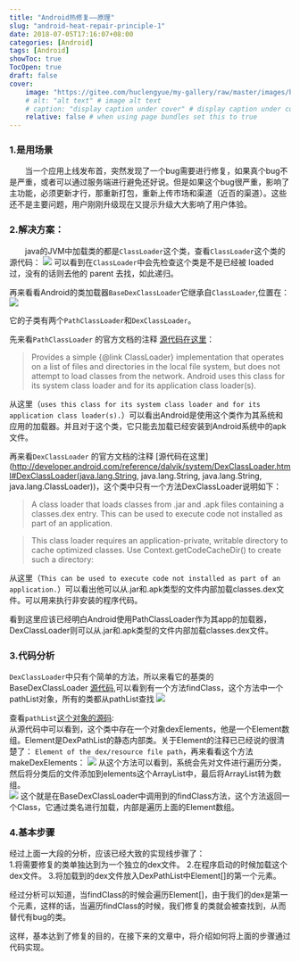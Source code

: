 ```yaml
---
title: "Android热修复——原理"
slug: "android-heat-repair-principle-1"
date: 2018-07-05T17:16:07+08:00
categories: [Android]
tags: [Android]
showToc: true
TocOpen: true
draft: false
cover: 
    image: "https://gitee.com/huclengyue/my-gallery/raw/master/images/blog/16467268210240a01f6a2c2c5b237a032db35b7084.png"
    # alt: "alt text" # image alt text
    # caption: "display caption under cover" # display caption under cover
    relative: false # when using page bundles set this to true
---
```

                
### 1.是用场景    

&emsp;&emsp;当一个应用上线发布首，突然发现了一个bug需要进行修复，如果真个bug不是严重，或者可以通过服务端进行避免还好说。但是如果这个bug很严重，影响了主功能，必须更新才行，那重新打包，重新上传市场和渠道（近百的渠道）。这些还不是主要问题，用户刚刚升级现在又提示升级大大影响了用户体验。


<!--more-->


### 2.解决方案：

&emsp;&emsp;java的JVM中加载类的都是`ClassLoader`这个类，查看`ClassLoader`这个类的源代码：
![](https://gitee.com/huclengyue/my-gallery/raw/master/images/blog/16467268210240a01f6a2c2c5b237a032db35b7084.png)
可以看到在`ClassLoader`中会先检查这个类是不是已经被 loaded 过，没有的话则去他的 parent 去找，如此递归。  

再来看看Android的类加载器`BaseDexClassLoader`它继承自`ClassLoader`,位置在：
![](https://gitee.com/huclengyue/my-gallery/raw/master/images/blog/1646726821421954905ce06782ca5f696a3888498c.png)  

它的子类有两个`PathClassLoader`和`DexClassLoader`。  

先来看`PathClassLoader` 的官方文档的注释 [源代码在这里](https://android.googlesource.com/platform/libcore-snapshot/+/ics-mr1/dalvik/src/main/java/dalvik/system/PathClassLoader.java)：
> Provides a simple {@link ClassLoader} implementation that operates on a list
  of files and directories in the local file system, but does not attempt to
  load classes from the network. Android uses this class for its system class
  loader and for its application class loader(s).

从这里（`uses this class for its system class
  loader and for its application class loader(s).`）可以看出Android是使用这个类作为其系统和应用的加载器。并且对于这个类，它只能去加载已经安装到Android系统中的apk文件。

再来看`DexClassLoader` 的官方文档的注释 [源代码在这里](http://developer.android.com/reference/dalvik/system/DexClassLoader.html#DexClassLoader(java.lang.String, java.lang.String, java.lang.String, java.lang.ClassLoader))，这个类中只有一个方法DexClassLoader说明如下： 
> A class loader that loads classes from .jar and .apk files containing a classes.dex entry. This can be used to execute code not installed as part of an application.  

> This class loader requires an application-private, writable directory to cache optimized classes. Use Context.getCodeCacheDir() to create such a directory:

从这里（`This can be used to execute code not installed as part of an application.`）可以看出他可以从.jar和.apk类型的文件内部加载classes.dex文件。可以用来执行非安装的程序代码。

看到这里应该已经明白Android使用PathClassLoader作为其app的加载器，DexClassLoader则可以从.jar和.apk类型的文件内部加载classes.dex文件。

### 3.代码分析  

`DexClassLoader`中只有个简单的方法，所以来看它的基类的BaseDexClassLoader [源代码](https://android.googlesource.com/platform/libcore-snapshot/+/ics-mr1/dalvik/src/main/java/dalvik/system/BaseDexClassLoader.java),可以看到有一个方法findClass，这个方法中一个pathList对象，所有的类都从pathList查找
![](https://gitee.com/huclengyue/my-gallery/raw/master/images/blog/164672682175491d63e48f8ad9ae7c93f4e7a5b190.png)

查看`pathList`[这个对象的源码](https://android.googlesource.com/platform/libcore-snapshot/+/ics-mr1/dalvik/src/main/java/dalvik/system/DexPathList.java):  
从源代码中可以看到，这个类中存在一个对象dexElements，他是一个Element数组。Element是DexPathList的静态内部类。关于Element的注释已已经说的很清楚了：
`Element of the dex/resource file path`，再来看看这个方法makeDexElements：
![](https://gitee.com/huclengyue/my-gallery/raw/master/images/blog/16467268221308e1a0a0cdf6a4d6a1f844306327aa.png)
从这个方法可以看到，系统会先对文件进行遍历分类，然后将分类后的文件添加到elements这个ArrayList中，最后将ArrayList转为数组。  
![](https://gitee.com/huclengyue/my-gallery/raw/master/images/blog/1646726823479b397bf35715a45fc3999b01ed5a7d.png)
这个就是在BaseDexClassLoader中调用到的findClass方法，这个方法返回一个Class，它通过类名进行加载，内部是遍历上面的Element数组。


### 4.基本步骤

经过上面一大段的分析，应该已经大致的实现线步骤了：  
1.将需要修复的类单独达到为一个独立的dex文件。
2.在程序启动的时候加载这个dex文件。
3.将加载到的dex文件放入DexPathList中Element[]的第一个元素。

经过分析可以知道，当findClass的时候会遍历Element[]，由于我们的dex是第一个元素，这样的话，当遍历findClass的时候，我们修复的类就会被查找到，从而替代有bug的类。  

这样，基本达到了修复的目的，在接下来的文章中，将介绍如何将上面的步骤通过代码实现。